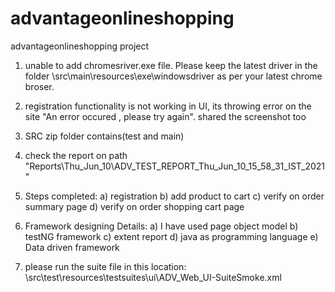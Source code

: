 # advantageonlineshopping
advantageonlineshopping project

1) unable to add chromesriver.exe file. Please keep the latest driver in the folder \src\main\resources\exe\windowsdriver as per your latest chrome broser.
2) registration functionality is not working in UI, its throwing error on the site "An error occured , please try again". shared the screenshot too
3) SRC zip folder contains(test and main)
4) check the report on path "Reports\Thu_Jun_10\ADV_TEST_REPORT_Thu_Jun_10_15_58_31_IST_2021"
5) Steps completed:
  a) registration
  b) add product to cart
  c) verify on order summary page
  d) verify on order shopping cart page
  
6) Framework designing Details:
  a) I have used page object model
  b) testNG framework
  c) extent report
  d) java as programming language
  e) Data driven framework

7) please run the suite file in this location: \src\test\resources\testsuites\ui\ADV_Web_UI-SuiteSmoke.xml
